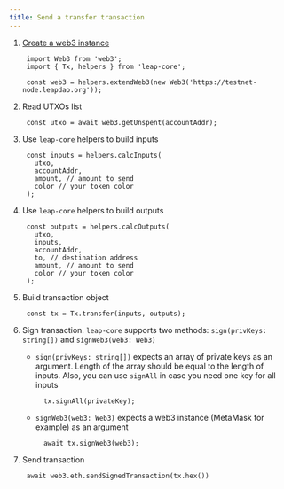 ```yaml
---
title: Send a transfer transaction
---
```


1. [Create a web3 instance](use-web3.md)

        import Web3 from 'web3';
        import { Tx, helpers } from 'leap-core';

        const web3 = helpers.extendWeb3(new Web3('https://testnet-node.leapdao.org'));

2. Read UTXOs list

        const utxo = await web3.getUnspent(accountAddr);

3. Use `leap-core` helpers to build inputs

        const inputs = helpers.calcInputs(
          utxo,
          accountAddr,
          amount, // amount to send
          color // your token color
        );

4. Use `leap-core` helpers to build outputs

        const outputs = helpers.calcOutputs(
          utxo,
          inputs,
          accountAddr,
          to, // destination address
          amount, // amount to send
          color // your token color
        );

5. Build transaction object

        const tx = Tx.transfer(inputs, outputs);

6. Sign transaction. `leap-core` supports two methods: `sign(privKeys: string[])` and `signWeb3(web3: Web3)`

    - `sign(privKeys: string[])` expects an array of private keys as an argument. Length of the array should be equal to the length of inputs. Also, you can use `signAll` in case you need one key for all inputs

            tx.signAll(privateKey);

    - `signWeb3(web3: Web3)` expects a web3 instance (MetaMask for example) as an argument

            await tx.signWeb3(web3);

7. Send transaction

        await web3.eth.sendSignedTransaction(tx.hex())

